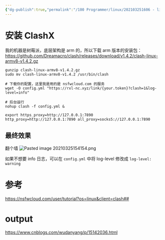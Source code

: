 ```yaml
---
{"dg-publish":true,"permalink":"/100 Programmer/linux/202103251606 - linux-科学上网/","tags":["linux"],"noteIcon":"","created":"2021-03-25T16:06:38+08:00","updated":"2024-03-12T17:03:06+08:00"}
---
```



# 安装 ClashX

我的机器是树莓派，底层架构是 arm 的，所以下载 arm 版本的安装包：
https://github.com/Dreamacro/clash/releases/download/v1.4.2/clash-linux-armv8-v1.4.2.gz

``` shell
gunzip clash-linux-armv8-v1.4.2.gz
sudo mv clash-linux-armv8-v1.4.2 /usr/bin/clash

# 下载你的配置，这里我是用的是 nsfwcloud.com 的服务
wget -O config.yml "https://rxl-nc.xyz/link/{your.token}?clash=1&log-level=info"

# 后台运行
nohup clash -f config.yml & 

export https_proxy=http://127.0.0.1:7890 http_proxy=http://127.0.0.1:7890 all_proxy=socks5://127.0.0.1:7890
```

## 最终效果

翻个墙
![Pasted image 20210325154154.png](/img/user/attachs/Pasted%20image%2020210325154154.png)

如果不想要 info 日志，可以在 `config.yml` 中将 log-level 修改成 `log-level: warning`

# 参考

https://nsfwcloud.com/user/tutorial?os=linux&client=clash##

# output

https://www.cnblogs.com/wudanyang/p/15142036.html
